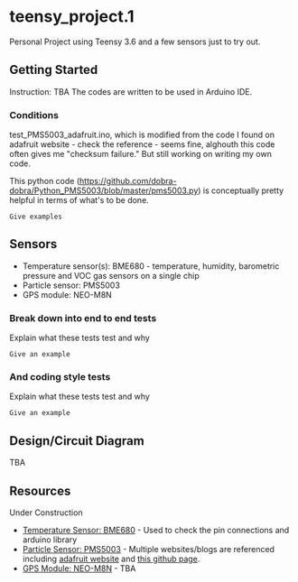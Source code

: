 # teensy_project.1

Personal Project using Teensy 3.6 and a few sensors just to try out.


## Getting Started

Instruction: TBA
The codes are written to be used in Arduino IDE.

### Conditions

test_PMS5003_adafruit.ino, which is modified from the code I found on adafruit website - check the reference - seems fine, alghouth this code often gives me "checksum failure." But still working on writing my own code. 

This python code (https://github.com/dobra-dobra/Python_PMS5003/blob/master/pms5003.py) is conceptually pretty helpful in terms of what's to be done.

```
Give examples
```

## Sensors

* Temperature sensor(s): BME680 - temperature, humidity, barometric pressure and VOC gas sensors on a single chip
* Particle sensor: PMS5003
* GPS module: NEO-M8N

### Break down into end to end tests

Explain what these tests test and why

```
Give an example
```

### And coding style tests

Explain what these tests test and why

```
Give an example
```

## Design/Circuit Diagram

TBA

## Resources
Under Construction

* [Temperature Sensor: BME680](https://learn.adafruit.com/adafruit-bme680-humidity-temperature-barometic-pressure-voc-gas/overview) - Used to check the pin connections and arduino library
* [Particle Sensor: PMS5003](https://www.adafruit.com/product/3686) - Multiple websites/blogs are referenced including [adafruit website](https://learn.adafruit.com/pm25-air-quality-sensor/arduino-code) and [this github page](https://github.com/jbanaszczyk/pms5003). 
* [GPS Module: NEO-M8N](https://www.u-blox.com/en/product/neo-m8-series) - TBA
